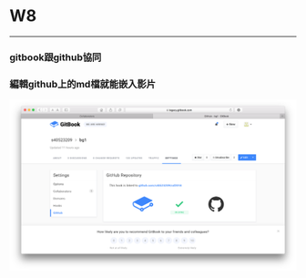 # W8

---

### gitbook跟github協同

### 編輯github上的md檔就能嵌入影片

![](https://github.com/cow2166/9989/blob/master/min/%E8%9E%A2%E5%B9%95%E5%BF%AB%E7%85%A7%202018-04-24%20%E4%B8%8B%E5%8D%889.52.55.png?raw=true)

